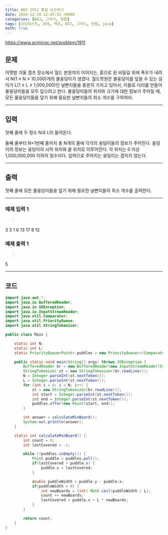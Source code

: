 ```yaml
---
title: BOJ 1911 흙길 보수하기
date: 2024-12-29 22:47:52 +0900
categories: [BOJ, 그리디, 정렬]
tags: [코딩테스트, 코테, 백준, BOJ, 그리디, 정렬, java]
math: true
---
```


<https://www.acmicpc.net/problem/1911>

## 문제
어젯밤 겨울 캠프 장소에서 월드 본원까지 이어지는, 흙으로 된 비밀길 위에 폭우가 내려서 N(1 ≤ N ≤ 10,000)개의 물웅덩이가 생겼다. 월드학원은 물웅덩이를 덮을 수 있는 길이가 L(1 ≤ L ≤ 1,000,000)인 널빤지들을 충분히 가지고 있어서, 이들로 다리를 만들어 물웅덩이들을 모두 덮으려고 한다. 물웅덩이들의 위치와 크기에 대한 정보가 주어질 때, 모든 물웅덩이들을 덮기 위해 필요한 널빤지들의 최소 개수를 구하여라.

---
## 입력
첫째 줄에 두 정수 N과 L이 들어온다.

둘째 줄부터 N+1번째 줄까지 총 N개의 줄에 각각의 웅덩이들의 정보가 주어진다. 웅덩이의 정보는 웅덩이의 시작 위치와 끝 위치로 이루어진다. 각 위치는 0 이상 1,000,000,000 이하의 정수이다. 입력으로 주어지는 웅덩이는 겹치지 않는다.

---
## 출력
첫째 줄에 모든 물웅덩이들을 덮기 위해 필요한 널빤지들의 최소 개수를 출력한다.

---
### 예제 입력 1
> <pre>
3 3
1 6
13 17
8 12
> </pre>

### 예제 출력 1
> <pre>
5
> </pre>

---
## 코드

```java
import java.awt.*;
import java.io.BufferedReader;
import java.io.IOException;
import java.io.InputStreamReader;
import java.util.Comparator;
import java.util.PriorityQueue;
import java.util.StringTokenizer;

public class Main {

    static int N;
    static int L;
    static PriorityQueue<Point> puddles = new PriorityQueue<>(Comparator.comparingInt(point -> point.x));

    public static void main(String[] args) throws IOException {
        BufferedReader br = new BufferedReader(new InputStreamReader(System.in));
        StringTokenizer st = new StringTokenizer(br.readLine());
        N = Integer.parseInt(st.nextToken());
        L = Integer.parseInt(st.nextToken());
        for (int i = 0; i < N; i++) {
            st = new StringTokenizer(br.readLine());
            int start = Integer.parseInt(st.nextToken());
            int end = Integer.parseInt(st.nextToken());
            puddles.offer(new Point(start, end));
        }

        int answer = calculateMinBoard();
        System.out.println(answer);
    }

    static int calculateMinBoard() {
        int count = 0;
        int lastCovered = -1;

        while (!puddles.isEmpty()) {
            Point puddle = puddles.poll();
            if(lastCovered > puddle.x) {
                puddle.x = lastCovered;
            }

            double puddleWidth = puddle.y - puddle.x;
            if(puddleWidth > 0) {
                int newBoards = (int) Math.ceil(puddleWidth / L);
                count += newBoards;
                lastCovered = puddle.x + L * newBoards;
            }
        }

        return count;
    }
}
```
